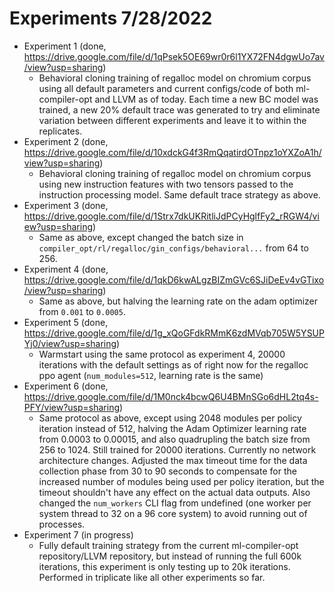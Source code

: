 # Experiments 7/28/2022

* Experiment 1 (done, https://drive.google.com/file/d/1qPsek5OE69wr0r6l1YX72FN4dgwUo7av/view?usp=sharing)
    * Behavioral cloning training of regalloc model on chromium corpus using all default
    parameters and current configs/code of both ml-compiler-opt and LLVM as of today. Each
    time a new BC model was trained, a new 20% default trace was generated to try and
    eliminate variation between different experiments and leave it to within the replicates.
* Experiment 2 (done, https://drive.google.com/file/d/10xdckG4f3RmQqatirdOTnpz1oYXZoA1h/view?usp=sharing)
    * Behavioral cloning training of regalloc model on chromium corpus using new instruction
    features with two tensors passed to the instruction processing model. Same default trace
    strategy as above.
* Experiment 3 (done, https://drive.google.com/file/d/1Strx7dkUKRitliJdPCyHglfFy2_rRGW4/view?usp=sharing)
    * Same as above, except changed the batch size in `compiler_opt/rl/regalloc/gin_configs/behavioral...`
    from 64 to 256.
* Experiment 4 (done, https://drive.google.com/file/d/1qkD6kwALgzBIZmGVc6SJiDeEv4vGTixo/view?usp=sharing)
    * Same as above, but halving the learning rate on the adam optimizer from `0.001` to `0.0005`.
* Experiment 5 (done, https://drive.google.com/file/d/1g_xQoGFdkRMmK6zdMVqb705W5YSUPYj0/view?usp=sharing)
    * Warmstart using the same protocol as experiment 4, 20000 iterations with the default settings
    as of right now for the regalloc ppo agent (`num_modules=512`, learning rate is the same)
* Experiment 6 (done, https://drive.google.com/file/d/1M0nck4bcwQ6U4BMnSGo6dHL2tq4s-PFY/view?usp=sharing)
    * Same protocol as above, except using 2048 modules per policy iteration instead of 512, halving
    the Adam Optimizer learning rate from 0.0003 to 0.00015, and also quadrupling the batch size from
    256 to 1024. Still trained for 20000 iterations. Currently no network architecture changes. Adjusted
    the max timeout time for the data collection phase from 30 to 90 seconds to compensate for the increased
    number of modules being used per policy iteration, but the timeout shouldn't have any effect on the
    actual data outputs. Also changed the `num_workers` CLI flag from undefined (one worker per system thread
    to 32 on a 96 core system) to avoid running out of processes.
* Experiment 7 (in progress)
    * Fully default training strategy from the current ml-compiler-opt repository/LLVM repository, but
    instead of running the full 600k iterations, this experiment is only testing up to 20k iterations.
    Performed in triplicate like all other experiments so far.